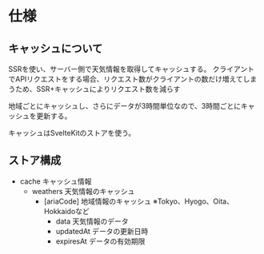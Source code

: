 # 仕様

## キャッシュについて

SSRを使い、サーバー側で天気情報を取得してキャッシュする。
クライアントでAPIリクエストをする場合、リクエスト数がクライアントの数だけ増えてしまうため、SSR+キャッシュによりリクエスト数を減らす

地域ごとにキャッシュし、さらにデータが3時間単位なので、3時間ごとにキャッシュを更新する。

キャッシュはSvelteKitのストアを使う。

## ストア構成

- cache キャッシュ情報
  - weathers 天気情報のキャッシュ
    - [ariaCode] 地域情報のキャッシュ ※Tokyo、Hyogo、Oita、Hokkaidoなど
      - data 天気情報のデータ
      - updatedAt データの更新日時
      - expiresAt データの有効期限

